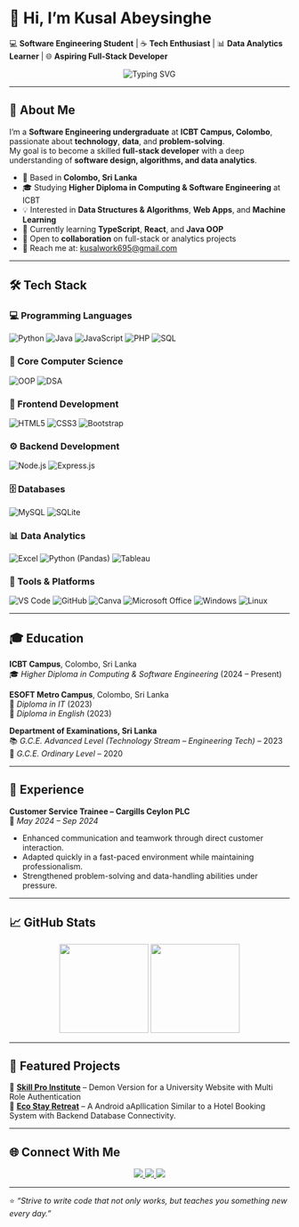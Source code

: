 # 👋 Hi, I’m Kusal Abeysinghe  

💻 **Software Engineering Student** | ☕ **Tech Enthusiast** | 📊 **Data Analytics Learner** | 🌐 **Aspiring Full-Stack Developer**

<p align="center">
  <img src="https://readme-typing-svg.herokuapp.com?font=Fira+Code&weight=500&size=24&duration=3000&pause=1000&color=00BFFF&width=520&lines=Software+Engineering+Student;Java+%26+OOP+Enthusiast;Data+Analytics+Learner;Full+Stack+Developer+in+Progress;Always+Learning+New+Technologies" alt="Typing SVG" />
</p>

---

## 🚀 About Me  

I’m a **Software Engineering undergraduate** at **ICBT Campus, Colombo**, passionate about **technology**, **data**, and **problem-solving**.  
My goal is to become a skilled **full-stack developer** with a deep understanding of **software design, algorithms, and data analytics**.  

- 📍 Based in **Colombo, Sri Lanka**  
- 🎓 Studying **Higher Diploma in Computing & Software Engineering** at ICBT  
- 💡 Interested in **Data Structures & Algorithms**, **Web Apps**, and **Machine Learning**  
- 🌱 Currently learning **TypeScript**, **React**, and **Java OOP**  
- 🤝 Open to **collaboration** on full-stack or analytics projects  
- 📧 Reach me at: [kusalwork695@gmail.com](mailto:kusalwork695@gmail.com)  

---

## 🛠️ Tech Stack  

### 💻 Programming Languages  
![Python](https://img.shields.io/badge/Python-3776AB?style=for-the-badge&logo=python&logoColor=white)
![Java](https://img.shields.io/badge/Java-ED8B00?style=for-the-badge&logo=openjdk&logoColor=white)
![JavaScript](https://img.shields.io/badge/JavaScript-F7DF1E?style=for-the-badge&logo=javascript&logoColor=black)
![PHP](https://img.shields.io/badge/PHP-777BB4?style=for-the-badge&logo=php&logoColor=white)
![SQL](https://img.shields.io/badge/SQL-003B57?style=for-the-badge&logo=mysql&logoColor=white)

### 🧠 Core Computer Science  
![OOP](https://img.shields.io/badge/Object--Oriented%20Programming-007ACC?style=for-the-badge&logo=c%2B%2B&logoColor=white)
![DSA](https://img.shields.io/badge/Data%20Structures%20%26%20Algorithms-FF6F00?style=for-the-badge&logo=apachekafka&logoColor=white)

### 🎨 Frontend Development  
![HTML5](https://img.shields.io/badge/HTML5-E34F26?style=for-the-badge&logo=html5&logoColor=white)
![CSS3](https://img.shields.io/badge/CSS3-1572B6?style=for-the-badge&logo=css3&logoColor=white)
![Bootstrap](https://img.shields.io/badge/Bootstrap-7952B3?style=for-the-badge&logo=bootstrap&logoColor=white)

### ⚙️ Backend Development  
![Node.js](https://img.shields.io/badge/Node.js-339933?style=for-the-badge&logo=nodedotjs&logoColor=white)
![Express.js](https://img.shields.io/badge/Express.js-000000?style=for-the-badge&logo=express&logoColor=white)

### 🗄️ Databases  
![MySQL](https://img.shields.io/badge/MySQL-00618A?style=for-the-badge&logo=mysql&logoColor=white)
![SQLite](https://img.shields.io/badge/SQLite-003B57?style=for-the-badge&logo=sqlite&logoColor=white)

### 📊 Data Analytics  
![Excel](https://img.shields.io/badge/Microsoft%20Excel-217346?style=for-the-badge&logo=microsoft-excel&logoColor=white)
![Python (Pandas)](https://img.shields.io/badge/Pandas-150458?style=for-the-badge&logo=pandas&logoColor=white)
![Tableau](https://img.shields.io/badge/Tableau-E97627?style=for-the-badge&logo=tableau&logoColor=white)

### 🧰 Tools & Platforms  
![VS Code](https://img.shields.io/badge/VS%20Code-007ACC?style=for-the-badge&logo=visual-studio-code&logoColor=white)
![GitHub](https://img.shields.io/badge/GitHub-181717?style=for-the-badge&logo=github&logoColor=white)
![Canva](https://img.shields.io/badge/Canva-00C4CC?style=for-the-badge&logo=canva&logoColor=white)
![Microsoft Office](https://img.shields.io/badge/Microsoft%20Office-D83B01?style=for-the-badge&logo=microsoft-office&logoColor=white)
![Windows](https://img.shields.io/badge/Windows-0078D6?style=for-the-badge&logo=windows&logoColor=white)
![Linux](https://img.shields.io/badge/Linux-FCC624?style=for-the-badge&logo=linux&logoColor=black)

---

## 🎓 Education  

**ICBT Campus**, Colombo, Sri Lanka  
🎓 *Higher Diploma in Computing & Software Engineering* (2024 – Present)  

**ESOFT Metro Campus**, Colombo, Sri Lanka  
📘 *Diploma in IT* (2023)  
📗 *Diploma in English* (2023)  

**Department of Examinations, Sri Lanka**  
📚 *G.C.E. Advanced Level (Technology Stream – Engineering Tech)* – 2023  
🧾 *G.C.E. Ordinary Level* – 2020  

---

## 💼 Experience  

**Customer Service Trainee – Cargills Ceylon PLC**  
📅 *May 2024 – Sep 2024*  
- Enhanced communication and teamwork through direct customer interaction.  
- Adapted quickly in a fast-paced environment while maintaining professionalism.  
- Strengthened problem-solving and data-handling abilities under pressure.  

---

## 📈 GitHub Stats  

<p align="center">
  <img src="https://github-readme-stats.vercel.app/api?username=qxl-dev&show_icons=true&theme=github_dark&hide_border=true" height="160em" />
  <img src="https://github-readme-stats.vercel.app/api/top-langs/?username=qxl-dev&layout=compact&theme=github_dark&hide_border=true" height="160em" />
</p>

---

## 🌟 Featured Projects  

🔹 **[Skill Pro Institute](https://github.com/qxl-dev/Skill_Pro_Website)** – Demon Version for a University Website with Multi Role Authentication  
🔹 **[Eco Stay Retreat](https://github.com/qxl-dev/EcoStay_Retreat)** – A Android aApllication Similar to a Hotel Booking System with Backend Database Connectivity.  



---

## 🌐 Connect With Me  

<p align="center">
  <a href="https://www.linkedin.com/in/kusal-abey">
    <img src="https://img.shields.io/badge/LinkedIn-0A66C2?style=for-the-badge&logo=linkedin&logoColor=white"/>
  </a>
  <a href="https://github.com/qxl-dev">
    <img src="https://img.shields.io/badge/GitHub-181717?style=for-the-badge&logo=github&logoColor=white"/>
  </a>
  <a href="mailto:kusalwork695@gmail.com">
    <img src="https://img.shields.io/badge/Gmail-D14836?style=for-the-badge&logo=gmail&logoColor=white"/>
  </a>
</p>

---

⭐ *“Strive to write code that not only works, but teaches you something new every day.”*
